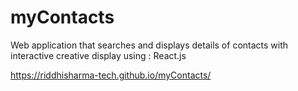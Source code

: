 # myContacts
Web application that searches and displays details of contacts with interactive creative display using : React.js


https://riddhisharma-tech.github.io/myContacts/
